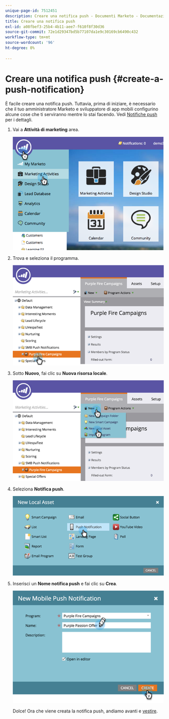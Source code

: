 ```yaml
---
unique-page-id: 7512451
description: Creare una notifica push - Documenti Marketo - Documentazione del prodotto
title: Creare una notifica push
exl-id: a08fbef3-25b4-4b11-aee7-f610f8f30d36
source-git-commit: 72e1d29347bd5b77107da1e9c30169cb6490c432
workflow-type: tm+mt
source-wordcount: '96'
ht-degree: 0%

---
```


# Creare una notifica push {#create-a-push-notification}

È facile creare una notifica push. Tuttavia, prima di iniziare, è necessario che il tuo amministratore Marketo e sviluppatore di app mobili configurino alcune cose che ti serviranno mentre lo stai facendo. Vedi [Notifiche push](/help/marketo/product-docs/mobile-marketing/push-notifications/understanding-push-notifications.md) per i dettagli.

1. Vai a **Attività di marketing** area.

   ![](assets/image2015-4-22-18-3a46-3a14.png)

1. Trova e seleziona il programma.

   ![](assets/image2015-4-23-13-3a31-3a43.png)

1. Sotto **Nuovo**, fai clic su **Nuova risorsa locale**.

   ![](assets/image2015-4-23-13-3a33-3a20.png)

1. Seleziona **Notifica push**.

   ![](assets/image2015-4-23-13-3a35-3a6.png)

1. Inserisci un **Nome notifica push** e fai clic su **Crea**.

   ![](assets/image2015-4-23-13-3a36-3a56.png)

   Dolce! Ora che viene creata la notifica push, andiamo avanti e [vestire](/help/marketo/product-docs/mobile-marketing/push-notifications/configure-mobile-push-notification.md).
